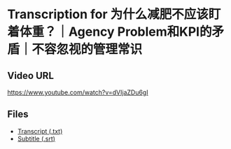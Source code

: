 # Transcription for 为什么减肥不应该盯着体重？｜Agency Problem和KPI的矛盾｜不容忽视的管理常识
## Video URL
https://www.youtube.com/watch?v=dVIjaZDu6gI
 
## Files
- [Transcript (.txt)](./transcript.txt)
- [Subtitle (.srt)](./transcript.srt)
